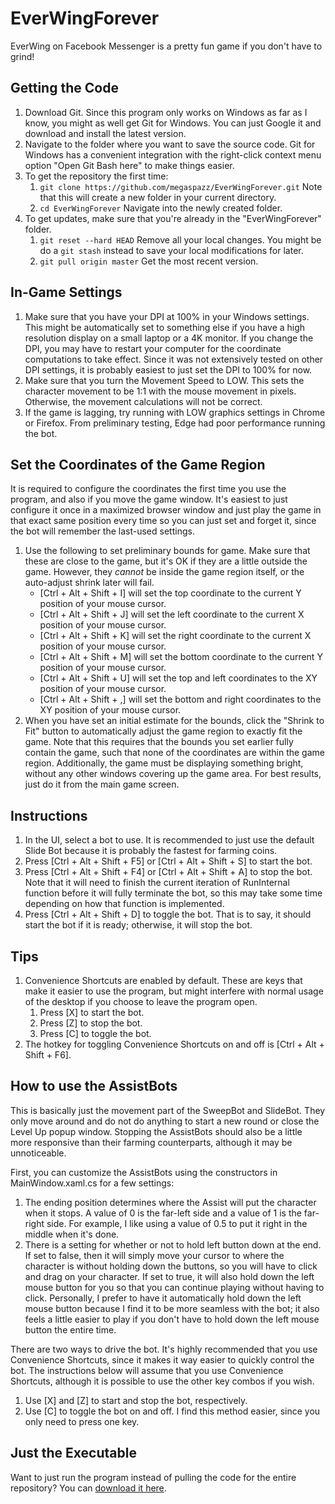 # EverWingForever
EverWing on Facebook Messenger is a pretty fun game if you don't have to grind!

## Getting the Code

1.  Download Git.  Since this program only works on Windows as far as I know, you might as well get Git for Windows.  You can just Google it and download and install the latest version.
2.  Navigate to the folder where you want to save the source code.  Git for Windows has a convenient integration with the right-click context menu option "Open Git Bash here" to make things easier.
3.  To get the repository the first time:
    1.  `git clone https://github.com/megaspazz/EverWingForever.git` Note that this will create a new folder in your current directory.
    2.  `cd EverWingForever` Navigate into the newly created folder.
4.  To get updates, make sure that you're already in the "EverWingForever" folder.
    1.  `git reset --hard HEAD` Remove all your local changes.  You might be do a `git stash` instead to save your local modifications for later.
    2.  `git pull origin master` Get the most recent version.

## In-Game Settings

1.  Make sure that you have your DPI at 100% in your Windows settings.  This might be automatically set to something else if you have a high resolution display on a small laptop or a 4K monitor.  If you change the DPI, you may have to restart your computer for the coordinate computations to take effect.  Since it was not extensively tested on other DPI settings, it is probably easiest to just set the DPI to 100% for now.
2.  Make sure that you turn the Movement Speed to LOW.  This sets the character movement to be 1:1 with the mouse movement in pixels.  Otherwise, the movement calculations will not be correct.
3.  If the game is lagging, try running with LOW graphics settings in Chrome or Firefox.  From preliminary testing, Edge had poor performance running the bot.

## Set the Coordinates of the Game Region

It is required to configure the coordinates the first time you use the program, and also if you move the game window.  It's easiest to just configure it once in a maximized browser window and just play the game in that exact same position every time so you can just set and forget it, since the bot will remember the last-used settings.

1.  Use the following to set preliminary bounds for game.  Make sure that these are close to the game, but it's OK if they are a little outside the game.  However, they *cannot* be inside the game region itself, or the auto-adjust shrink later will fail.
    * [Ctrl + Alt + Shift + I] will set the top coordinate to the current Y position of your mouse cursor.
	* [Ctrl + Alt + Shift + J] will set the left coordinate to the current X position of your mouse cursor.
	* [Ctrl + Alt + Shift + K] will set the right coordinate to the current X position of your mouse cursor.
	* [Ctrl + Alt + Shift + M] will set the bottom coordinate to the current Y position of your mouse cursor.
	* [Ctrl + Alt + Shift + U] will set the top and left coordinates to the XY position of your mouse cursor.
	* [Ctrl + Alt + Shift + ,] will set the bottom and right coordinates to the XY position of your mouse cursor.
2.  When you have set an initial estimate for the bounds, click the "Shrink to Fit" button to automatically adjust the game region to exactly fit the game.  Note that this requires that the bounds you set earlier fully contain the game, such that none of the coordinates are within the game region.  Additionally, the game must be displaying something bright, without any other windows covering up the game area.  For best results, just do it from the main game screen.

## Instructions

1.  In the UI, select a bot to use.  It is recommended to just use the default Slide Bot because it is probably the fastest for farming coins.
2.  Press [Ctrl + Alt + Shift + F5] or [Ctrl + Alt + Shift + S] to start the bot.
3.  Press [Ctrl + Alt + Shift + F4] or [Ctrl + Alt + Shift + A] to stop the bot.  Note that it will need to finish the current iteration of RunInternal function before it will fully terminate the bot, so this may take some time depending on how that function is implemented.
4.  Press [Ctrl + Alt + Shift + D] to toggle the bot.  That is to say, it should start the bot if it is ready; otherwise, it will stop the bot.

## Tips

1.  Convenience Shortcuts are enabled by default.  These are keys that make it easier to use the program, but might interfere with normal usage of the desktop if you choose to leave the program open.
    1.  Press [X] to start the bot.
    2.  Press [Z] to stop the bot.
    3.  Press [C] to toggle the bot.
2.  The hotkey for toggling Convenience Shortcuts on and off is [Ctrl + Alt + Shift + F6].

## How to use the AssistBots

This is basically just the movement part of the SweepBot and SlideBot.  They only move around and do not do anything to start a new round or close the Level Up popup window.  Stopping the AssistBots should also be a little more responsive than their farming counterparts, although it may be unnoticeable.

First, you can customize the AssistBots using the constructors in MainWindow.xaml.cs for a few settings:
1.  The ending position determines where the Assist will put the character when it stops.  A value of 0 is the far-left side and a value of 1 is the far-right side.  For example, I like using a value of 0.5 to put it right in the middle when it's done.
2.  There is a setting for whether or not to hold left button down at the end.  If set to false, then it will simply move your cursor to where the character is without holding down the buttons, so you will have to click and drag on your character.  If set to true, it will also hold down the left mouse button for you so that you can continue playing without having to click.  Personally, I prefer to have it automatically hold down the left mouse button because I find it to be more seamless with the bot; it also feels a little easier to play if you don't have to hold down the left mouse button the entire time.

There are two ways to drive the bot.  It's highly recommended that you use Convenience Shortcuts, since it makes it way easier to quickly control the bot.  The instructions below will assume that you use Convenience Shortcuts, although it is possible to use the other key combos if you wish.
1.  Use [X] and [Z] to start and stop the bot, respectively.
2.  Use [C] to toggle the bot on and off.  I find this method easier, since you only need to press one key.

## Just the Executable

Want to just run the program instead of pulling the code for the entire repository?  You can [download it here](https://app.box.com/s/b9zq9wxxtsj4q8vir8e9ryphgthvejyf).
